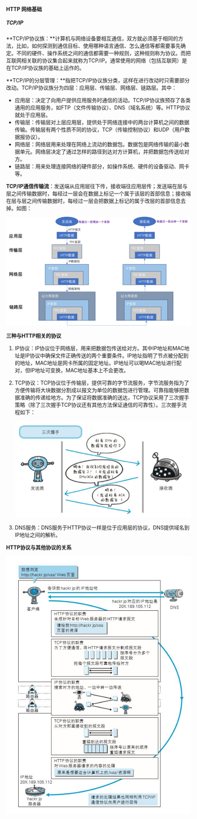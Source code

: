 #### HTTP 网络基础

##### TCP/IP

**TCP/IP协议族：**计算机与网络设备要相互通信，双方就必须基于相同的方法，比如，如何探测到通信目标、使用哪种语言通信、怎么通信等都需要事先确定。不同的硬件、操作系统之间的通信都需要一种规则，这种规则称为协议。而把互联网相关联的协议集合起来就称为TCP/IP。通常使用的网络（包括互联网）是在TCP/IP协议族的基础上运作的。

**TCP/IP的分层管理：**指把TCP/IP协议族分类，这样在进行改动时只需要部分改动。TCP/IP协议族分为四层：应用层、传输层、网络层、链路层。其中：

- 应用层：决定了向用户提供应用服务时通信的活动。TCP/IP协议族预存了各类通用的应用服务，如FTP（文件传输协议）、DNS（域名系统）等。HTTP协议就处于应用层。
- 传输层：传输层对上层应用层，提供处于网络连接中的两台计算机之间的数据传输。传输层有两个性质不同的协议，TCP（传输控制协议）和UDP（用户数据报协议）。
- 网络层：网络层用来处理在网络上流动的数据包。数据包是网络传输的最小数据单元。网络层决定了通过怎样的路径到达对方计算机，并把数据包传送给对方。
- 链路层：用来处理连接网络的硬件部分，如操作系统、硬件的设备驱动、网卡等。

**TCP/IP通信传输流**：发送端从应用层往下传，接收端往应用层传；发送端在层与层之间传输数据时，每经过一层会在数据上标记一个属于该层的首部信息；接收端在层与层之间传输数据时，每经过一层会把数据上标记的属于改层的首部信息去掉。如图：

<img src="..\img\012.png" style="zoom: 67%;" />

**三种与HTTP相关的协议**

1. IP协议：IP协议位于网络层，用来把数据包传送给对方。其中IP地址和MAC地址是IP协议中确保文件正确传送的两个重要条件。IP地址指明了节点被分配到的地址，MAC地址是网卡所属的固定地址。IP地址可以喝MAC地址进行配对，但IP地址可变换，MAC地址基本上不会更改。

2. TCP协议：TCP协议位于传输层，提供可靠的字节流服务，字节流服务指为了方便传输将大块数据分割成以报文为单位的数据包进行管理。可靠指能够把数据准确的传递给地方。为了保证将数据准确的送达，TCP协议采用了三次握手策略（除了三次握手TCP协议还有其他方法保证通信的可靠性）。三次握手流程如下：

   ![](..\img\013.jpg)

3. DNS服务：DNS服务于HTTP协议一样是位于应用层的协议，DNS提供域名到IP地址之间的解析。

**HTTP协议与其他协议的关系**

![](..\img\014.jpg)

